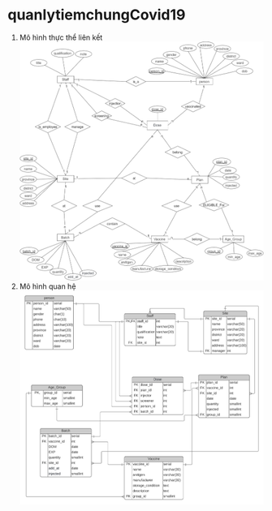 # quanlytiemchungCovid19
1.	Mô hình thực thể liên kết
![alt text](https://raw.githubusercontent.com/kienltdev/quanlytiemchungCovid19/main/final.drawio.png)
2.	Mô hình quan hệ
![alt text](https://raw.githubusercontent.com/kienltdev/quanlytiemchungCovid19/main/Vaccination%20(1).png)
